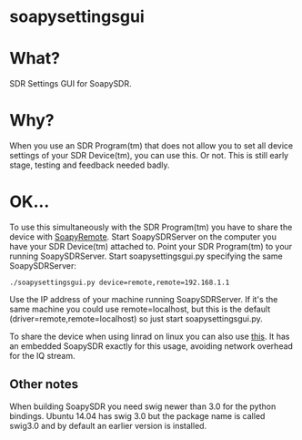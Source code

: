 # soapysettingsgui

# What?

SDR Settings GUI for SoapySDR.

# Why?

When you use an SDR Program(tm) that does not allow you to set all device settings of your SDR Device(tm), you can use this. Or not. This is still early stage, testing and feedback needed badly.

# OK...

To use this simultaneously with the SDR Program(tm) you have to share the device with [SoapyRemote](https://github.com/pothosware/SoapyRemote). Start SoapySDRServer on the computer you have your SDR Device(tm) attached to. Point your SDR Program(tm) to your running SoapySDRServer. Start soapysettingsgui.py specifying the same SoapySDRServer:

```
./soapysettingsgui.py device=remote,remote=192.168.1.1
```

Use the IP address of your machine running SoapySDRServer. If it's the same machine you could use remote=localhost, but this is the default (driver=remote,remote=localhost) so just start soapysettingsgui.py.

To share the device when using linrad on linux you can also use [this](https://github.com/jazzkutya/linrad_extio_SoapySDR). It has an embedded SoapySDR exactly for this usage, avoiding network overhead for the IQ stream.

## Other notes

When building SoapySDR you need swig newer than 3.0 for the python bindings. Ubuntu 14.04 has swig 3.0 but the package name is called swig3.0 and by default an earlier version is installed.
